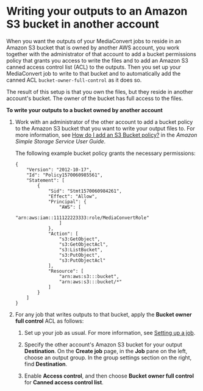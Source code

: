 # Writing your outputs to an Amazon S3 bucket in another account<a name="write-your-outputs-to-another-accounts-amazon-s3-bucket"></a>

When you want the outputs of your MediaConvert jobs to reside in an Amazon S3 bucket that is owned by another AWS account, you work together with the administrator of that account to add a bucket permissions policy that grants you access to write the files and to add an Amazon S3 canned access control list \(ACL\) to the outputs\. Then you set up your MediaConvert job to write to that bucket and to automatically add the canned ACL `bucket-owner-full-control` as it does so\.

The result of this setup is that you own the files, but they reside in another account's bucket\. The owner of the bucket has full access to the files\.

**To write your outputs to a bucket owned by another account**

1. Work with an administrator of the other account to add a bucket policy to the Amazon S3 bucket that you want to write your output files to\. For more information, see [How do I add an S3 Bucket policy?](https://docs.aws.amazon.com/AmazonS3/latest/dev/add-bucket-policy.html) in the *Amazon Simple Storage Service User Guide*\.

   The following example bucket policy grants the necessary permissions:

   ```
   {
       "Version": "2012-10-17",
       "Id": "Policy1570060985561",
       "Statement": [
           {
               "Sid": "Stmt1570060984261",
               "Effect": "Allow",
               "Principal": {
                   "AWS": [
                       "arn:aws:iam::111122223333:role/MediaConvertRole"
                   ]
               },
               "Action": [
                   "s3:GetObject",
                   "s3:GetObjectAcl",
                   "s3:ListBucket",
                   "s3:PutObject",
                   "s3:PutObjectAcl"
               ],
               "Resource": [
                   "arn:aws:s3:::bucket",
                   "arn:aws:s3:::bucket/*"
               ]
           }
       ]
   }
   ```

1. For any job that writes outputs to that bucket, apply the **Bucket owner full control** ACL as follows:

   1. Set up your job as usual\. For more information, see [Setting up a job](setting-up-a-job.md)\.

   1. Specify the other account's Amazon S3 bucket for your output **Destination**\. On the **Create job** page, in the **Job** pane on the left, choose an output group\. In the group settings section on the right, find **Destination**\.

   1. Enable **Access control**, and then choose **Bucket owner full control** for **Canned access control list**\.